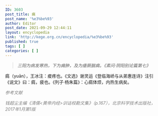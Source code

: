 ```yaml
---
ID: 3603
post_title: 㾓
post_name: '%e3%be%93'
author: Editor
post_date: 2021-09-29 12:44:11
layout: encyclopedia
link: 'http://kege.org.cn/encyclopedia/%e3%be%93'
published: true
tags: [ ]
categories: [ ]
---
```

<blockquote><em>三阳为病发寒热，下为痈肿，及为痿厥腨㾓。《素问·阴阳别论篇第七》</em></blockquote>
㾓（yuān），王冰注：痠疼也。《文选》谢灵运《登临海峤与从弟惠连诗》注引《说文》曰：㾓，疲也。《列子·杨朱篇》：心㾓体烦，内热生病矣。

<span style="color: #808080;"><em>参考文献</em></span>

<span style="color: #808080;"><em>钱超尘主编《清儒&lt;黄帝内经&gt;训诂校勘文集》（p.167），北京科学技术出版社，2017年1月第1版</em></span>